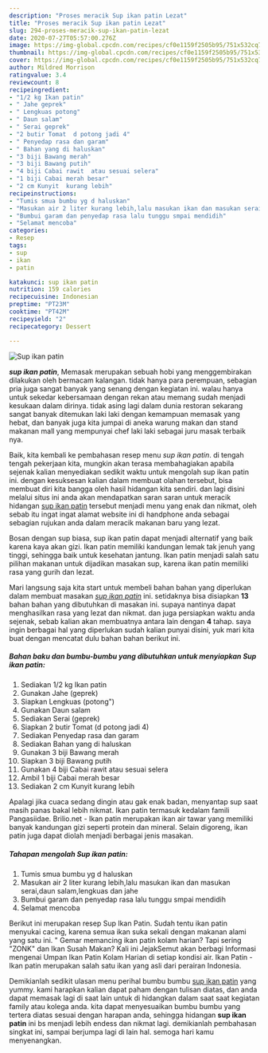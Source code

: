 ```yaml
---
description: "Proses meracik Sup ikan patin Lezat"
title: "Proses meracik Sup ikan patin Lezat"
slug: 294-proses-meracik-sup-ikan-patin-lezat
date: 2020-07-27T05:57:00.276Z
image: https://img-global.cpcdn.com/recipes/cf0e1159f2505b95/751x532cq70/sup-ikan-patin-foto-resep-utama.jpg
thumbnail: https://img-global.cpcdn.com/recipes/cf0e1159f2505b95/751x532cq70/sup-ikan-patin-foto-resep-utama.jpg
cover: https://img-global.cpcdn.com/recipes/cf0e1159f2505b95/751x532cq70/sup-ikan-patin-foto-resep-utama.jpg
author: Mildred Morrison
ratingvalue: 3.4
reviewcount: 8
recipeingredient:
- "1/2 kg Ikan patin"
- " Jahe geprek"
- " Lengkuas potong"
- " Daun salam"
- " Serai geprek"
- "2 butir Tomat  d potong jadi 4"
- " Penyedap rasa dan garam"
- " Bahan yang di haluskan"
- "3 biji Bawang merah"
- "3 biji Bawang putih"
- "4 biji Cabai rawit  atau sesuai selera"
- "1 biji Cabai merah besar"
- "2 cm Kunyit  kurang lebih"
recipeinstructions:
- "Tumis smua bumbu yg d haluskan"
- "Masukan air 2 liter kurang lebih,lalu masukan ikan dan masukan serai,daun salam,lengkuas dan jahe"
- "Bumbui garam dan penyedap rasa lalu tunggu smpai mendidih"
- "Selamat mencoba"
categories:
- Resep
tags:
- sup
- ikan
- patin

katakunci: sup ikan patin 
nutrition: 159 calories
recipecuisine: Indonesian
preptime: "PT23M"
cooktime: "PT42M"
recipeyield: "2"
recipecategory: Dessert

---
```



![Sup ikan patin](https://img-global.cpcdn.com/recipes/cf0e1159f2505b95/751x532cq70/sup-ikan-patin-foto-resep-utama.jpg)

<b><i>sup ikan patin</i></b>, Memasak merupakan sebuah hobi yang menggembirakan dilakukan oleh bermacam kalangan. tidak hanya para perempuan, sebagian pria juga sangat banyak yang senang dengan kegiatan ini. walau hanya untuk sekedar kebersamaan dengan rekan atau memang sudah menjadi kesukaan dalam dirinya. tidak asing lagi dalam dunia restoran sekarang sangat banyak ditemukan laki laki dengan kemampuan memasak yang hebat, dan banyak juga kita jumpai di aneka warung makan dan stand makanan mall yang mempunyai chef laki laki sebagai juru masak terbaik nya.

Baik, kita kembali ke pembahasan resep menu <i>sup ikan patin</i>. di tengah tengah pekerjaan kita, mungkin akan terasa membahagiakan apabila sejenak kalian menyediakan sedikit waktu untuk mengolah sup ikan patin ini. dengan kesuksesan kalian dalam membuat olahan tersebut, bisa membuat diri kita bangga oleh hasil hidangan kita sendiri. dan lagi disini melalui situs ini anda akan mendapatkan saran saran untuk meracik hidangan <u>sup ikan patin</u> tersebut menjadi menu yang enak dan nikmat, oleh sebab itu ingat ingat alamat website ini di handphone anda sebagai sebagian rujukan anda dalam meracik makanan baru yang lezat.

Bosan dengan sup biasa, sup ikan patin dapat menjadi alternatif yang baik karena kaya akan gizi. Ikan patin memiliki kandungan lemak tak jenuh yang tinggi, sehingga baik untuk kesehatan jantung. Ikan patin menjadi salah satu pilihan makanan untuk dijadikan masakan sup, karena ikan patin memiliki rasa yang gurih dan lezat.


Mari langsung saja kita start untuk membeli bahan bahan yang diperlukan dalam membuat masakan <u><i>sup ikan patin</i></u> ini. setidaknya bisa disiapkan <b>13</b> bahan bahan yang dibutuhkan di masakan ini. supaya nantinya dapat menghasilkan rasa yang lezat dan nikmat. dan juga persiapkan waktu anda sejenak, sebab kalian akan membuatnya antara lain dengan <b>4</b> tahap. saya ingin berbagai hal yang diperlukan sudah kalian punyai disini, yuk mari kita buat dengan mencatat dulu bahan bahan berikut ini.

<!--inarticleads1-->

##### Bahan baku dan bumbu-bumbu yang dibutuhkan untuk menyiapkan Sup ikan patin:

1. Sediakan 1/2 kg Ikan patin
1. Gunakan  Jahe (geprek)
1. Siapkan  Lengkuas (potong&#34;)
1. Gunakan  Daun salam
1. Sediakan  Serai (geprek)
1. Siapkan 2 butir Tomat  (d potong jadi 4)
1. Sediakan  Penyedap rasa dan garam
1. Sediakan  Bahan yang di haluskan
1. Gunakan 3 biji Bawang merah
1. Siapkan 3 biji Bawang putih
1. Gunakan 4 biji Cabai rawit  atau sesuai selera
1. Ambil 1 biji Cabai merah besar
1. Sediakan 2 cm Kunyit  kurang lebih


Apalagi jika cuaca sedang dingin atau gak enak badan, menyantap sup saat masih panas bakal lebih nikmat. Ikan patin termasuk kedalam famili Pangasiidae. Brilio.net - Ikan patin merupakan ikan air tawar yang memiliki banyak kandungan gizi seperti protein dan mineral. Selain digoreng, ikan patin juga dapat diolah menjadi berbagai jenis masakan. 

<!--inarticleads2-->

##### Tahapan mengolah Sup ikan patin:

1. Tumis smua bumbu yg d haluskan
1. Masukan air 2 liter kurang lebih,lalu masukan ikan dan masukan serai,daun salam,lengkuas dan jahe
1. Bumbui garam dan penyedap rasa lalu tunggu smpai mendidih
1. Selamat mencoba


Berikut ini merupakan resep Sup Ikan Patin. Sudah tentu ikan patin menyukai cacing, karena semua ikan suka sekali dengan makanan alami yang satu ini. &#34; Gemar memancing ikan patin kolam harian? Tapi sering &#34;ZONK&#34; dan Ikan Susah Makan? Kali ini JejakSemut akan berbagi Informasi mengenai Umpan Ikan Patin Kolam Harian di setiap kondisi air. Ikan Patin - Ikan patin merupakan salah satu ikan yang asli dari perairan Indonesia. 

Demikianlah sedikit ulasan menu perihal bumbu bumbu <u>sup ikan patin</u> yang yummy. kami harapkan kalian dapat paham dengan tulisan diatas, dan anda dapat memasak lagi di saat lain untuk di hidangkan dalam saat saat kegiatan family atau kolega anda. kita dapat menyesuaikan bumbu bumbu yang tertera diatas sesuai dengan harapan anda, sehingga hidangan <b>sup ikan patin</b> ini bs menjadi lebih endess dan nikmat lagi. demikianlah pembahasan singkat ini, sampai berjumpa lagi di lain hal. semoga hari kamu menyenangkan.
